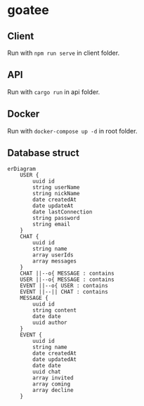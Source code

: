# goatee

## Client

Run with `npm run serve` in client folder.

## API

Run with `cargo run` in api folder.

## Docker

Run with `docker-compose up -d` in root folder.

## Database struct

```mermaid
erDiagram
    USER {
        uuid id
        string userName
        string nickName
        date createdAt
        date updateAt
        date lastConnection
        string password
        string email
    }
    CHAT {
        uuid id
        string name
        array userIds
        array messages
    }
    CHAT ||--o{ MESSAGE : contains
    USER ||--o{ MESSAGE : contains
    EVENT ||--o{ USER : contains
    EVENT ||--|| CHAT : contains
    MESSAGE {
        uuid id
        string content
        date date
        uuid author
    }
    EVENT {
        uuid id
        string name
        date createdAt
        date updatedAt
        date date
        uuid chat
        array invited
        array coming
        array decline
    }
```
